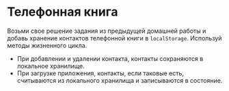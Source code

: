 
# Телефонная книга

Возьми свое решение задания из предыдущей домашней работы и добавь хранение
контактов телефонной книги в `localStorage`. Используй методы жизненного цикла.

- При добавлении и удалении контакта, контакты сохраняются в локальное
  хранилище.
- При загрузке приложения, контакты, если таковые есть, считываются из
  локального хранилища и записываются в состояние.
